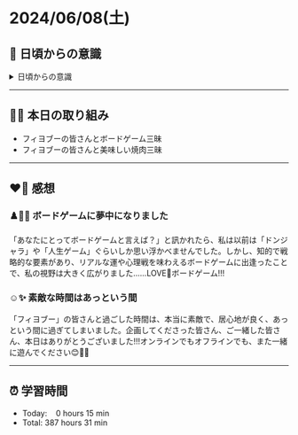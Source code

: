 # 2024/06/08(土)
## 🕺 日頃からの意識
<details><summary>日頃からの意識</summary>

- 成長スピードを早めよう。
- 自分の考えや気持ちを簡潔に言語化したり、相手にわかりやすく伝える話し方ができるようになろう。
- 心と身体の状態を把握しながら行動しよう。
- 腕立て・スクワット・腹筋・ストレッチを継続しよう。
- 説明文をよく読もう。ここでの「読む」は内容を認識・把握すること。
- Git & GitHub とお友達になろう。
- 「何を、どうするのか」という意識を常に持ちながらプラクティスに臨むこと。
- **Rubykaigi から得られた刺激や経験を学習に活かすこと ←New✨**

</details>

---

## ✍🏻 本日の取り組み
- フィヨブーの皆さんとボードゲーム三昧
- フィヨブーの皆さんと美味しい焼肉三昧

---




## ❤️‍🔥 感想
### ♟️🫶🏻 ボードゲームに夢中になりました
 「あなたにとってボードゲームと言えば？」と訊かれたら、私は以前は「ドンジャラ」や「人生ゲーム」ぐらいしか思い浮かべませんでした。しかし、知的で戦略的な要素があり、リアルな運や心理戦を味わえるボードゲームに出逢ったことで、私の視野は大きく広がりました......LOVE💖ボードゲーム!!!

### ☺️✨ 素敵な時間はあっという間
「フィヨブー」の皆さんと過ごした時間は、本当に素敵で、居心地が良く、あっという間に過ぎてしまいました。企画してくださった皆さん、ご一緒した皆さん、本日はありがとうございました!!!オンラインでもオフラインでも、また一緒に遊んでください😊👋🏻

---


## ⏰ 学習時間
- Today:&nbsp;&nbsp;&nbsp; 0 hours 15 min
- Total: 387 hours 31 min
